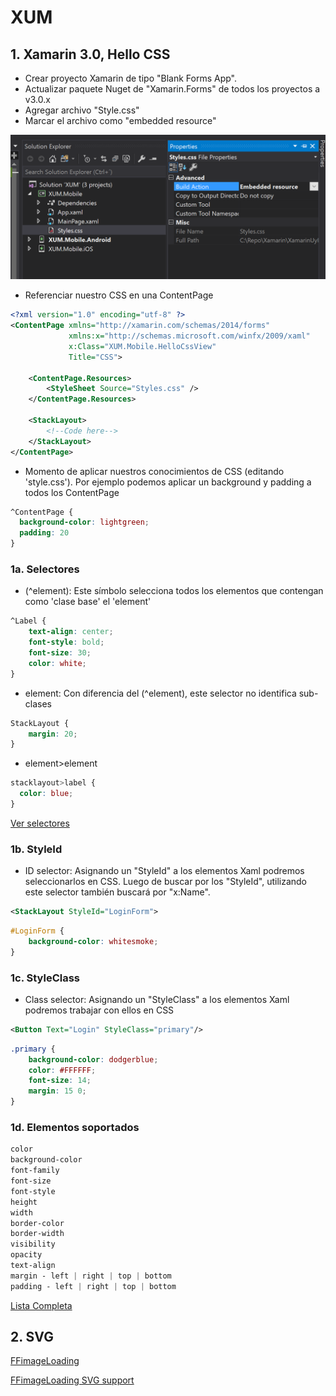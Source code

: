 # XUM

## 1. Xamarin 3.0, Hello CSS

- Crear proyecto Xamarin de tipo "Blank Forms App".
- Actualizar paquete Nuget de "Xamarin.Forms" de todos los proyectos a v3.0.x
- Agregar archivo "Style.css"
- Marcar el archivo como "embedded resource"

![alt text](https://github.com/allanes87/XUM/blob/master/Screenshots/xamarin3_1.PNG)

- Referenciar nuestro CSS en una ContentPage

```xml
<?xml version="1.0" encoding="utf-8" ?>
<ContentPage xmlns="http://xamarin.com/schemas/2014/forms"
             xmlns:x="http://schemas.microsoft.com/winfx/2009/xaml"
             x:Class="XUM.Mobile.HelloCssView"
             Title="CSS">
    
    <ContentPage.Resources>
        <StyleSheet Source="Styles.css" />
    </ContentPage.Resources>

    <StackLayout>
        <!--Code here-->
    </StackLayout>
</ContentPage>
```
- Momento de aplicar nuestros conocimientos de CSS (editando 'style.css'). Por ejemplo podemos aplicar un background y padding a todos los ContentPage

```css
^ContentPage {
  background-color: lightgreen;
  padding: 20
}
```

### 1a. Selectores

- (^element): Este símbolo selecciona todos los elementos que contengan como 'clase base' el 'element'
```css
^Label {
    text-align: center;
    font-style: bold;
    font-size: 30;
    color: white;
}
```
- element: Con diferencia del (^element), este selector no identifica sub-clases
```css
StackLayout {
    margin: 20;
}
```

- element>element
```css
stacklayout>label {
  color: blue;
}
```

[Ver selectores](https://docs.microsoft.com/en-us/xamarin/xamarin-forms/user-interface/styles/css/#selector-reference)


### 1b. StyleId

- ID selector: Asignando un "StyleId" a los elementos Xaml podremos seleccionarlos en CSS. Luego de buscar por los "StyleId", utilizando este selector también buscará por "x:Name". 
```xml
<StackLayout StyleId="LoginForm">
```
```css
#LoginForm {
    background-color: whitesmoke;
}
```

### 1c. StyleClass

- Class selector: Asignando un "StyleClass" a los elementos Xaml podremos trabajar con ellos en CSS
```xml
<Button Text="Login" StyleClass="primary"/>
```
```css
.primary {
    background-color: dodgerblue;
    color: #FFFFFF;
    font-size: 14;
    margin: 15 0;
}
```

### 1d. Elementos soportados
```css
color
background-color
font-family
font-size
font-style
height
width
border-color
border-width
visibility
opacity
text-align
margin - left | right | top | bottom
padding - left | right | top | bottom
```
[Lista Completa](https://docs.microsoft.com/en-us/xamarin/xamarin-forms/user-interface/styles/css/#property-reference)


## 2. SVG
[FFimageLoading](https://github.com/luberda-molinet/FFImageLoading/wiki/Xamarin.Forms-API)

[FFimageLoading SVG support](https://github.com/luberda-molinet/FFImageLoading/wiki/SVG-support)

